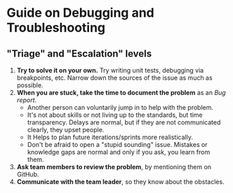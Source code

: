 # Guide on Debugging and Troubleshooting

## "Triage" and "Escalation" levels

1. **Try to solve it on your own.** Try writing unit tests, debugging via breakpoints, etc. Narrow down the sources of the issue as much as possible.
2. **When you are stuck, take the time to document the problem** as an *Bug report*.
    - Another person can voluntarily jump in to help with the problem.
    - It's not about skills or not living up to the standards, but time transparency. Delays are normal, but if they are not communicated clearly, they upset people.
    - It Helps to plan future iterations/sprints more realistically.
    - Don't be afraid to open a "stupid sounding" issue. Mistakes or knowledge gaps are normal and only if you ask, you learn from them.
3. **Ask team members to review the problem**, by mentioning them on GitHub.
4. **Communicate with the team leader**, so they know about the obstacles. 
